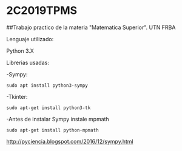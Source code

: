 # 2C2019TPMS

##Trabajo practico de la materia "Matematica Superior". UTN FRBA

Lenguaje utilizado:

Python 3.X

Librerias usadas:

-Sympy:
```
sudo apt install python3-sympy
```
-Tkinter:
```
sudo apt-get install python3-tk
```
-Antes de instalar Sympy instale mpmath
```
sudo apt-get install python-mpmath
```

http://pyciencia.blogspot.com/2016/12/sympy.html
